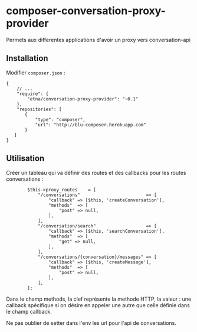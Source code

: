 # composer-conversation-proxy-provider
Permets aux differentes applications d'avoir un proxy vers conversation-api

Installation
------------

Modifier `composer.json` :

```
{
    // ...
    "require": {
        "etna/conversation-proxy-provider": "~0.1"
    },
    "repositories": [
       {
           "type": "composer",
           "url": "http://blu-composer.herokuapp.com"
       }
   ]
}
```

Utilisation
-----------

Créer un tableau qui va définir des routes et des callbacks pour les routes conversations :

```
        $this->proxy_routes    = [
            "/conversations"                         => [
                "callback" => [$this, 'createConversation'],
                "methods"  => [
                    "post" => null,
                ],
            ],
            "/conversation/search"                   => [
                "callback" => [$this, 'searchConversation'],
                "methods"  => [
                    "get" => null,
                ],
            ],
            "/conversations/{conversation}/messages" => [
                "callback" => [$this, 'createMessage'],
                "methods"  => [
                    "post" => null,
                ],
            ],
        ];
```

Dans le champ methods, la clef représente la methode HTTP, la valeur : une callback spécifique si on désire en appeler une autre que celle définie dans le champ callback.


Ne pas oublier de setter dans l'env les url pour l'api de conversations.
